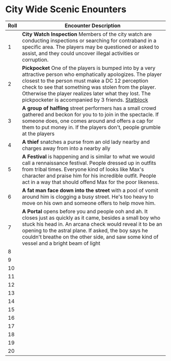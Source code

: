 # City Wide Scenic Enounters

| Roll | Encounter Description |
|------|------------------------|
| 1    |    **City Watch Inspection** Members of the city watch are conducting inspections or searching for contraband in a specific area. The players may be questioned or asked to assist, and they could uncover illegal activities or corruption.                   |
| 2    |  **Pickpocket** One of the players is bumped into by a very attractive person who emphatically apologizes. The player closest to the person must make a DC 12 perception check to see that something was stolen from the player. Otherwise the player realizes later what they lost. The pickpocketer is accompanied by 3 friends. [Statblock](/Nightmare%20and%20the%20Nexus/StatBlocks/Pickpocketer.md)                 |
| 3    |   **A group of halfling** street performers has a small crowd gathered and beckon for you to to join in the spectacle. If someone does, one comes around and offers a cap for them to put money in. If the players don't, people grumble at the players                |
| 4    |    **A thief** snatches a purse from an old lady nearby and charges away from into a nearby ally                  |
| 5    |    **A Festival** is happening and is similar to what we would call a rennaissance festival. People dressed up in outfits from tribal times. Everyone kind of looks like Max's character and praise him for his incredible outfit. People act in a way that should offend Max for the poor likeness.                  |
| 6    |    **A fat man face down into the street** with a pool of vomit around him is clogging a busy street. He's too heavy to move on his own and someone offers to help move him.    |
| 7    |   **A Portal** opens before you and people ooh and ah. It closes just as quickly as it came, besides a small boy who stuck his head in. An arcana check would reveal it to be an opening to the astral plane. If asked, the boy says he couldn't breathe on the other side, and saw some kind of vessel and a bright beam of light                |
| 8    |                      |
| 9    |                      |
| 10   |                      |
| 11   |                      |
| 12   |                      |
| 13   |                      |
| 14   |                      |
| 15   |                      |
| 16   |                      |
| 17   |                      |
| 18   |                      |
| 19   |                      |
| 20   |                      |